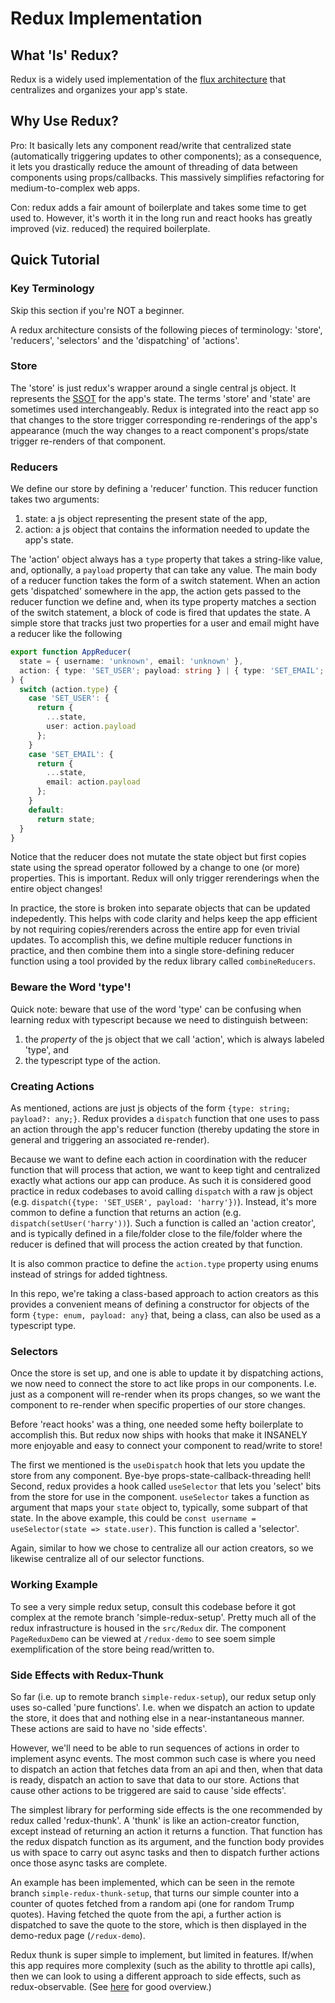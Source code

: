 # Redux Implementation

## What 'Is' Redux?

Redux is a widely used implementation of the [flux architecture](<https://en.wikipedia.org/wiki/React_(web_framework)#Use_of_the_Flux_architecture>) that centralizes and organizes your app's state.

## Why Use Redux?

Pro: It basically lets any component read/write that centralized state (automatically triggering updates to other components); as a consequence, it lets you drastically reduce the amount of threading of data between components using props/callbacks. This massively simplifies refactoring for medium-to-complex web apps.

Con: redux adds a fair amount of boilerplate and takes some time to get used to. However, it's worth it in the long run and react hooks has greatly improved (viz. reduced) the required boilerplate.

## Quick Tutorial

### Key Terminology

Skip this section if you're NOT a beginner.

A redux architecture consists of the following pieces of terminology: 'store', 'reducers', 'selectors' and the 'dispatching' of 'actions'.

### Store

The 'store' is just redux's wrapper around a single central js object. It represents the [SSOT](https://en.wikipedia.org/wiki/Single_source_of_truth) for the app's state. The terms 'store' and 'state' are sometimes used interchangeably. Redux is integrated into the react app so that changes to the store trigger corresponding re-renderings of the app's appearance (much the way changes to a react component's props/state trigger re-renders of that component.

### Reducers

We define our store by defining a 'reducer' function. This reducer function takes two arguments:

1. state: a js object representing the present state of the app,
2. action: a js object that contains the information needed to update the app's state.

The 'action' object always has a `type` property that takes a string-like value, and, optionally, a `payload` property that can take any value. The main body of a reducer function takes the form of a switch statement. When an action gets 'dispatched' somewhere in the app, the action gets passed to the reducer function we define and, when its type property matches a section of the switch statement, a block of code is fired that updates the state. A simple store that tracks just two properties for a user and email might have a reducer like the following

```ts
export function AppReducer(
  state = { username: 'unknown', email: 'unknown' },
  action: { type: 'SET_USER'; payload: string } | { type: 'SET_EMAIL'; payload: string }
) {
  switch (action.type) {
    case 'SET_USER': {
      return {
        ...state,
        user: action.payload
      };
    }
    case 'SET_EMAIL': {
      return {
        ...state,
        email: action.payload
      };
    }
    default:
      return state;
  }
}
```

Notice that the reducer does not mutate the state object but first copies state using the spread operator followed by a change to one (or more) properties. This is important. Redux will only trigger rerenderings when the entire object changes!

In practice, the store is broken into separate objects that can be updated indepedently. This helps with code clarity and helps keep the app efficient by not requiring copies/rerenders across the entire app for even trivial updates. To accomplish this, we define multiple reducer functions in practice, and then combine them into a single store-defining reducer function using a tool provided by the redux library called `combineReducers`.

### Beware the Word 'type'!

Quick note: beware that use of the word 'type' can be confusing when learning redux with typescript because we need to distinguish between:

1. the _property_ of the js object that we call 'action', which is always labeled 'type', and
2. the typescript type of the action.

### Creating Actions

As mentioned, actions are just js objects of the form `{type: string; payload?: any;}`. Redux provides a `dispatch` function that one uses to pass an action through the app's reducer function (thereby updating the store in general and triggering an associated re-render).

Because we want to define each action in coordination with the reducer function that will process that action, we want to keep tight and centralized exactly what actions our app can produce. As such it is considered good practice in redux codebases to avoid calling `dispatch` with a raw js object (e.g. `dispatch({type: 'SET_USER', payload: 'harry'})`). Instead, it's more common to define a function that returns an action (e.g. `dispatch(setUser('harry'))`). Such a function is called an 'action creator', and is typically defined in a file/folder close to the file/folder where the reducer is defined that will process the action created by that function.

It is also common practice to define the `action.type` property using enums instead of strings for added tightness.

In this repo, we're taking a class-based approach to action creators as this provides a convenient means of defining a constructor for objects of the form `{type: enum, payload: any}` that, being a class, can also be used as a typescript type.

### Selectors

Once the store is set up, and one is able to update it by dispatching actions, we now need to connect the store to act like props in our components. I.e. just as a component will re-render when its props changes, so we want the component to re-render when specific properties of our store changes.

Before 'react hooks' was a thing, one needed some hefty boilerplate to accomplish this. But redux now ships with hooks that make it INSANELY more enjoyable and easy to connect your component to read/write to store!

The first we mentioned is the `useDispatch` hook that lets you update the store from any component. Bye-bye props-state-callback-threading hell! Second, redux provides a hook called `useSelector` that lets you 'select' bits from the store for use in the component. `useSelector` takes a function as argument that maps your `state` object to, typically, some subpart of that state. In the above example, this could be `const username = useSelector(state => state.user)`. This function is called a 'selector'.

Again, similar to how we chose to centralize all our action creators, so we likewise centralize all of our selector functions.

### Working Example

To see a very simple redux setup, consult this codebase before it got complex at the remote branch 'simple-redux-setup'. Pretty much all of the redux infrastructure is housed in the `src/Redux` dir. The component `PageReduxDemo` can be viewed at `/redux-demo` to see soem simple exemplification of the store being read/written to.

### Side Effects with Redux-Thunk

So far (i.e. up to remote branch `simple-redux-setup`), our redux setup only uses so-called 'pure functions'. I.e. when we dispatch an action to update the store, it does that and nothing else in a near-instantaneous manner. These actions are said to have no 'side effects'.

However, we'll need to be able to run sequences of actions in order to implement async events. The most common such case is where you need to dispatch an action that fetches data from an api and then, when that data is ready, dispatch an action to save that data to our store. Actions that cause other actions to be triggered are said to cause 'side effects'.

The simplest library for performing side effects is the one recommended by redux called 'redux-thunk'. A 'thunk' is like an action-creator function, except instead of returning an action it returns a function. That function has the redux dispatch function as its argument, and the function body provides us with space to carry out async tasks and then to dispatch further actions once those async tasks are complete.

An example has been implemented, which can be seen in the remote branch `simple-redux-thunk-setup`, that turns our simple counter into a counter of quotes fetched from a random api (one for random Trump quotes). Having fetched the quote from the api, a further action is dispatched to save the quote to the store, which is then displayed in the demo-redux page (`/redux-demo`).

Redux thunk is super simple to implement, but limited in features. If/when this app requires more complexity (such as the ability to throttle api calls), then we can look to using a different approach to side effects, such as redux-observable. (See [here](https://sandstorm.de/de/blog/post/async-redux-middleware-comparison.html) for good overview.)
